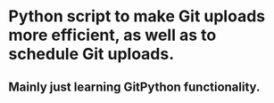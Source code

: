 # Python script to make Git uploads more efficient, as well as to schedule Git uploads.

## Mainly just learning GitPython functionality.